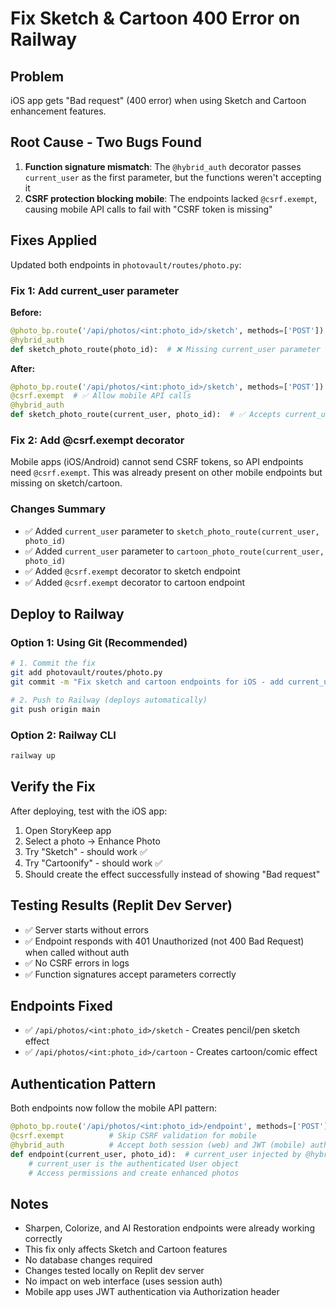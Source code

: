 # Fix Sketch & Cartoon 400 Error on Railway

## Problem
iOS app gets "Bad request" (400 error) when using Sketch and Cartoon enhancement features.

## Root Cause - Two Bugs Found
1. **Function signature mismatch**: The `@hybrid_auth` decorator passes `current_user` as the first parameter, but the functions weren't accepting it
2. **CSRF protection blocking mobile**: The endpoints lacked `@csrf.exempt`, causing mobile API calls to fail with "CSRF token is missing"

## Fixes Applied
Updated both endpoints in `photovault/routes/photo.py`:

### Fix 1: Add current_user parameter
**Before:**
```python
@photo_bp.route('/api/photos/<int:photo_id>/sketch', methods=['POST'])
@hybrid_auth
def sketch_photo_route(photo_id):  # ❌ Missing current_user parameter
```

**After:**
```python
@photo_bp.route('/api/photos/<int:photo_id>/sketch', methods=['POST'])
@csrf.exempt  # ✅ Allow mobile API calls
@hybrid_auth
def sketch_photo_route(current_user, photo_id):  # ✅ Accepts current_user from decorator
```

### Fix 2: Add @csrf.exempt decorator
Mobile apps (iOS/Android) cannot send CSRF tokens, so API endpoints need `@csrf.exempt`. This was already present on other mobile endpoints but missing on sketch/cartoon.

### Changes Summary
- ✅ Added `current_user` parameter to `sketch_photo_route(current_user, photo_id)`
- ✅ Added `current_user` parameter to `cartoon_photo_route(current_user, photo_id)`
- ✅ Added `@csrf.exempt` decorator to sketch endpoint
- ✅ Added `@csrf.exempt` decorator to cartoon endpoint

## Deploy to Railway

### Option 1: Using Git (Recommended)
```bash
# 1. Commit the fix
git add photovault/routes/photo.py
git commit -m "Fix sketch and cartoon endpoints for iOS - add current_user param and CSRF exemption"

# 2. Push to Railway (deploys automatically)
git push origin main
```

### Option 2: Railway CLI
```bash
railway up
```

## Verify the Fix

After deploying, test with the iOS app:
1. Open StoryKeep app
2. Select a photo → Enhance Photo
3. Try "Sketch" - should work ✅
4. Try "Cartoonify" - should work ✅
5. Should create the effect successfully instead of showing "Bad request"

## Testing Results (Replit Dev Server)
- ✅ Server starts without errors
- ✅ Endpoint responds with 401 Unauthorized (not 400 Bad Request) when called without auth
- ✅ No CSRF errors in logs
- ✅ Function signatures accept parameters correctly

## Endpoints Fixed
- ✅ `/api/photos/<int:photo_id>/sketch` - Creates pencil/pen sketch effect
- ✅ `/api/photos/<int:photo_id>/cartoon` - Creates cartoon/comic effect

## Authentication Pattern
Both endpoints now follow the mobile API pattern:
```python
@photo_bp.route('/api/photos/<int:photo_id>/endpoint', methods=['POST'])
@csrf.exempt          # Skip CSRF validation for mobile
@hybrid_auth          # Accept both session (web) and JWT (mobile) auth
def endpoint(current_user, photo_id):  # current_user injected by @hybrid_auth
    # current_user is the authenticated User object
    # Access permissions and create enhanced photos
```

## Notes
- Sharpen, Colorize, and AI Restoration endpoints were already working correctly
- This fix only affects Sketch and Cartoon features
- No database changes required
- Changes tested locally on Replit dev server
- No impact on web interface (uses session auth)
- Mobile app uses JWT authentication via Authorization header
